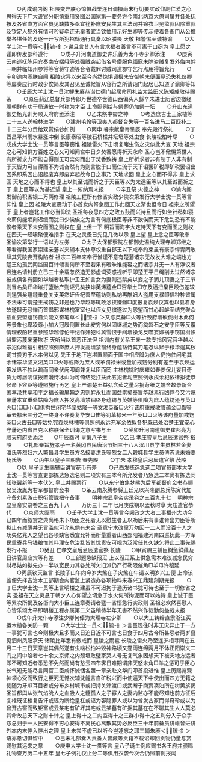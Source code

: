 <!-- { "loadSidebar": true } -->
　　○丙戌谕内阁  祖陵变异朕心惊惧战栗连日调摄尚未行切要实政仰副仁爱之心思得天下广大设官分职慎重用贤图治国家第一要务方今南北两京大僚司属并各处抚按及各省直方面官员见缺数多亟宜铨补庶安民生其三法司并锦衣卫见监罪囚除重罪及钦定人犯外有情可矜疑牵连无辜者宜当钦恤用示好生卿等传示便着各衙门从公推举各堪任的及逐一开写所犯招繇通行具奏以昭朕畏  天敬  祖警惕至诚特谕
　　○大学士沈一贯等＜锍-釒＞谢且言昔人有言求福者善言不可离于口窃为  皇上愿之谨即传发部科遵行
　　○戊子升河南道御史许乐善为太仆寺少卿添注
　　○庚寅云南巡抚陈用宾奏南安嶍峨等处强贼突起借名号僣服色缅寇未除盗贼复发外侮内衅一朝并临知州参将等官蒋守迪等合令戴罪讨贼司道郡守乞行点用得旨允行
　　○辛卯谕内阁朕自闻  祖陵灾异以来至今尚然惊惧调摄未安御朝未便面见恐失礼仪卿等屡奏应行时政少俟简发其召见至诚候旨从容行之所请诣门起居已知道了谕卿等知
　　○壬辰大学士沈一贯沈鲤朱赓恭诣仁德门起居命司礼监太监田义陈矩成敬待赐茶
　　○原任蓟辽总督兵部侍郎万世德卒世德山西偏头人繇辛未进士历官边徼经理朝鲜有功干局通敏一时称为才臣  上命照例给与祭葬仍加祭一坛
　　○升山东道御史杨光训为顺天府府丞添注
　　○乙未祭中霤之神
　　○考选庶吉士王家植等二十三人送翰林进学
　　○建州毛怜等卫夷人都督台失等一百名进马二百匹补二十二三年分贡给双赏绢钞如例
　　○丙申  睿宗献皇帝忌辰  奉先殿行祭礼
　　○丁酉昌平州雨水暴涨冲倒  长康泰昭等陵石桥栏并坛垣等处虫食  长陵松柏叶尽
　　○戊戌大学士沈一贯等言臣等窃惟  祖陵雷火下击顷复睹虫伤之灾似此大变  天地  祖宗之心可知群方百姓之心又可知闻宫中日夕焚香愿得祈天永命  圣心岂不儆惕第世人有所祈求力不能自得则无可柰何而出于焚香致祷  皇上所祈求者非有制于人非有制于天皆力可自得而不为诚奋然有为则言脱于口而仁流于天下诏罢矿税即矿税罢诏出囚系即系囚出诏起废弃即废弃起故今日之事乃  天地求回  皇上之心而不得非  皇上求回  天地之心而不得也  皇上以其至诚而祈之于天臣等以为太远臣等以其至诚而祈之于  皇上臣等以为甚近望  皇上一俯纳焉未报
　　○辛丑祭  火德之神
　　○谕内阁发御前积省银二万两修理  祖陵工程所有修省实政少俟次第发行大学士沈一贯等言仰惟  皇上因  祖陵大变震动于心首发内帑急图工作此回天之渐也但今日  祖宗之所望于  皇上者岂北工作必当仰法  圣祖每夜思四方之政五鼓而兴待旦而行如坐针毡如寝火薪何能顷刻迟缓而犹曰少俟俟之为言有何底极臣等非不欲俟而天下危乱恐有不能俟者乘天下未变而图之则权在  皇上但一下  明旨而海宇大定待天下有变而图之则权在匹夫一经啸聚便难措手  在天之灵蚤已先见几微以示  皇上望  皇上念之臣等敢奉  圣谕次第举行一语以为左券
　　○太子太保都察院左都御史温纯大理寺卿郑继之等看得我国家崇建亲藩以夹辅本支体尊权重自郡王以下咸奉约束虽有豪宗悍胄罔敢肆其凭陵妄开构陷者  祖宗二百年来奉行惟谨不意有楚藩诸宗无故发大难之端也方楚王幼孤武冈监国百计倾害何所不至若果有暧昧谁能容之而诸宗并无一人有浮议者且连名请封册立已三十余载忽然造无影虚词荧惑视听乎即楚王平日绳削太过然诸宗被戒俱各有因如华越者私取护卫王如言女为妻则违禁矣以妾之子润儿顶妻之子三节则冒名矣讦华墔打堕胎产则诬兄矣挟诈英烯蕴金□否华土□守及逼扭臬臣殴伤差较则逞强矣蕴鏠重叠关支英然讦告纪善至蕴钫则私纳再醮妇人盗用支禄印信种种皆属不法未可谓楚王戒饬之非是也乃华越等辄敢忿挟嫌讎□度报复袁焕仪宾也以县君身故遂肆无忌惮而首倡邪谋林槐富室也以侄女见摈遂过为怨望而甘心起衅至结党聚众插血要盟蕴钫自负能文奋笔草＜锍-釒＞又与英备□火等折毁府墙砍伐树木此何等景象也卑凌尊小加大冠履倒置长此安穷何以固继城之势而奠磐石之安乎臣等反覆情理权酌轻重参照华越悖伦干纪作奸犯科冀雪恨于阋墙操戈反噬妄嫁祸于窃国树帜紏盟污蔑亲藩欺诳  天听当以首恶正法但  祖训内有关系王亲一款专指风宪官华越以宗犯似难擅引相应照例降庶人押发高墙禁锢终身蕴钫恃其刀笔忍纵斧于棣华逞其秽词甘投刃于木本何以见  先王于地下岂堪置颜面于国中相应降为庶人仍拘住闲宅其余诸宗华坚文湘英□□火等或降为庶人或革罚禄米或量加戒饬分别有差至于袁焕运筹发纵不独以疏而间亲伏阙叩阍兼复以臣而罔  主林槐姚时庆雍如春姜保儿妄目奇货为可居阴谋拨置漫恃冰山为可倚结党扛扶此五犯者均应照例永戍余犯依律拟徒恭候命下容臣等遵照施行再乞  皇上严谕楚王益弘含茹之量尽捐苛细之端舍故录新合离萃涣共享和平之福长输屏翰之忠则衅永社而国益崇矣奉旨华越素行凶悖今又污蔑亲藩本宜重处姑降为庶人押发高墙禁锢终身蕴钫与英嫶等俱降为庶人蕴钫还与英□火□(□□小)□俱拘住闲宅华坚姑降一等文湘英备□火行该府重戒收管蕴金□畾等革去禄米三分之一终身不许奏复华安□隹等罚革禄米一年英□□火等该府量加戒饬英□火古丑□等姑免究袁焕林槐等俱照例永远充军余依拟各犯既已处治楚王宜安心守藩还内省自克以称朕保全训诲之意写书与王
　　○癸卯升河南道御史崔邦亮为顺天府府丞添注　　○甲辰酉时  皇第八子生
　　○乙巳  孝庄睿皇后忌辰遣官祭  裕陵
　　○礼部奉旨旌孝子一名黄冈县民唐治节妇三十八人汉川县学生员林若金妻潘氏等烈妇六人繁昌县学生员方名蛟妻洪氏等烈女二人榖城县学生员傅志说未婚妻杨氏等
　　○丙午以皇子三朝告  奉先殿
　　○丁未  孝穆皇后忌辰遣官祭  茂陵
　　○以  皇子诞生赐辅臣讲官花币有差
　　○己酉发拣选急选二项官员部本大学士沈一贯等言查吏部拣选急选名则二项实有三本今所允发者乃急选二本尚有拣选同知张翼新等一本伏乞  皇上并赐票行
　　○以东宁伯焦梦熊为后军都督府佥书恭顺侯吴汝胤为右军都督府佥书
　　○革云南永腾参将王廷光以兴隆副总兵陈寅代加守备刘素游击职衔管陇把守备事
　　明神宗显皇帝实录卷之三百九十七
　明神宗显皇帝实录卷之三百九十八
　　万历三十二年七月庚戌朔以孟秋时享  太庙遣官恭代
　　○京师大霪雨
　　○壬子大学士沈一贯等言今阙政之大者二事播州大功今已四年而叙赏之典尚格未下功臣之死者无以慰生者无以劝后来有事谁肯出力臣等所拟止有减薄并无冒滥似可允从倘有未合  圣意宁求改窜万勿因一二人而没百十人之功失亿兆人之望也各项缺官悉宜允补而所量重者山西郧阳福建河南四巡抚此一方军民重寄兵马钱粮惟其料理安危治乱皆其忧责安可视为泛常任其久缺乞将此二事先赐发行不报
　　○癸丑  仁孝文皇后忌辰遣官祭  长陵　　○甲寅赐三辅臣鲥鱼鲜藕及日讲官周应宾等有差
　　○工部题急缺叚疋  上以叚疋系上供急需本难议减念民穷财尽姑如拟先办一半以宽民力其各处所欠旧派仍严行勒限催角□羊毋许稽延
　　○丙辰钦天监言  长陵子山午向今岁大煞在子灾煞在午请以明岁兴工便  上命该监便先择吉治木工部期会内官监上紧造办各项物料来春兴工鼎建刻期完报
　　○丁巳大学士沈一贯等上言明楼之建虽不可迟拘于通历诸书犹可待也至于一切修省之实  圣祖在天之灵悬于朝夕人心仰望之切急于水火何所拘泥而可以姑待  皇上诚于臣等累次所揭及各衙门大小臣工连章奏请者猛一省悟急行实政则  圣祖必欢然喜慰人心皆乐颂太平即明楼工程亦属第二义虽稍待半年无害不然兴作徒勤何益哉未报
　　○戊午升太仆寺添注少卿何倬为大理寺左少卿
　　○以大工铸给直隶浙江买运木植各关防一颗
　　○大学士沈一贯＜锍-釒＞言臣观往时非无灾异止于一方一事犹可言也今则极大且多而又日迫日近不可言也日食于四月古今所甚忌者两岁叠见泗州凤阳承天  诸陵比年悉有儆戒而  皇陵之雨雹  长陵之雷火乃至连岁相寻同在五月二十三日天意岂其偶然遂有虫啮松柏冲毁神路顷又霪雨连绵两月不休正阳崇文二门之间中陷者七十余丈京师之内颓垣败璧家哭人号无复气象因想天下被灾地方远者即不可知近者悉恐不免然而尚有愁云四布霁日难期谓非天怒未角□羊之惩可乎臣心长气短无能尽言同官二臣咸怀诚悃各亟一章亲赴文华门叩首投进惟  皇上历赐览观神领心受而致行之臣死无憾次辅沈鲤言自矿税兴而中使遍天下中使出而四方无籍之徒随为牙爪耳目者或分布乡村城市或把持关津渡口或武断于商贾凑泊所在树黄旂揭  圣旨都舆从张气焰吮人之血吸人之髓孤人之子寡人之妻内监亦不能尽知也前方征后复榷既征榷复告讦或诬为断绝皇杠或诬为容隐罪人或以为曾发古冢而得奇珍或以为曾开古窖而致钜富或云某宅有矿坏其宅或云某墓有矿掘其墓在在不聊其生人人莫必其命故总天下之财十计之  皇上得十之二内监得十之三群小得十之五利分入于众手怨总归于一人民安得不穷心安得不离民心离散其势必反臣三十年前备员讲帷曾进讲外本内末悖入悖出之理  皇上未尝不虚已以听今岂遽忘之耶三辅朱赓＜锍-釒＞语亦恳切俱留中
　　○己未礼部奏入贡番人昔藏等贡籍不载诏却回贡物仍量与赏赐慰其远来之意
　　○庚申大学士沈一贯等言  皇八子诞生例应赐书各王府并颁赐礼物查万历二十五年  皇七子例礼仪止分二等俱用衣袭今次合仍照前例报闻
